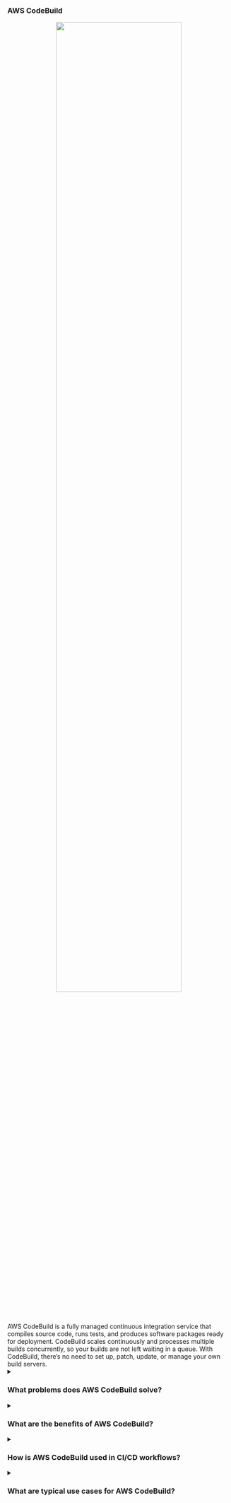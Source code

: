 ### AWS CodeBuild

<div align="center">
  <img src="https://i.ytimg.com/vi/6GPkycjIuEA/sddefault.jpg" width="75%">
</div>
<br/>
AWS CodeBuild is a fully managed continuous integration service that compiles source code, runs tests, and produces software packages ready for deployment. CodeBuild scales continuously and processes multiple builds concurrently, so your builds are not left waiting in a queue. With CodeBuild, there’s no need to set up, patch, update, or manage your own build servers.

<details><summary><h3>What problems does AWS CodeBuild solve?</h3></summary>
<div align="center">
  <img src="https://cdn-icons-png.flaticon.com/512/4133/4133589.png" width="25%">
</div>  
AWS CodeBuild addresses several critical challenges in the software build process, including:

- Infrastructure Management: Eliminates the need to provision and manage your own build servers.
- Scalability: Automatically scales to meet the volume of builds needed by your team, reducing build queue times.
- Security: Provides robust security features, including integration with AWS IAM for access control and encryption options.
- Time Efficiency: Accelerates the development cycle by allowing concurrent builds.

</details>
<details><summary><h3>What are the benefits of AWS CodeBuild?</h3></summary>
<div align="center">
  <img src="https://cdn-icons-png.flaticon.com/512/3588/3588592.png" width="25%">
</div>  
Key benefits of AWS CodeBuild include:

- Fully Managed Service: Offloads infrastructure maintenance, allowing more time to focus on development.
- On-demand Scalability: Automatically scales with the build workload, reducing bottlenecks and optimizing performance.
- Pay-as-you-go Pricing: Only pay for the build time consumed, optimizing cost-effectiveness.
- Seamless AWS Integration: Works effortlessly with AWS CodePipeline, CodeCommit, and other AWS services to streamline CI/CD workflows.

</details>
<details><summary><h3>How is AWS CodeBuild used in CI/CD workflows?</h3></summary>
  
<div align="center">
  <img src="https://cdn-icons-png.flaticon.com/512/1705/1705312.png" width="25%">
</div>  

AWS CodeBuild can be easily integrated into CI/CD pipelines to automate build and testing tasks. It compiles code, runs automated tests, and generates deployment-ready artifacts. CodeBuild works with source code hosted on CodeCommit, GitHub, Bitbucket, and more, enabling teams to continuously integrate and test code as part of their development cycle.

</details>
<details><summary><h3>What are typical use cases for AWS CodeBuild?</h3></summary>
<div align="center">
  <img src="https://cdn-icons-png.flaticon.com/512/2833/2833807.png" width="25%">
</div>  
Common use cases for AWS CodeBuild include:

- Continuous Integration (CI): Automating the build and testing phases of a CI/CD pipeline.
- Code Testing: Running automated tests to ensure code quality before deployment.
- Application Packaging: Building and packaging applications into deployment artifacts for different environments.
- Multi-Platform Builds: Supporting multiple operating systems, programming languages, and frameworks, making it suitable for diverse build requirements.

</details>
